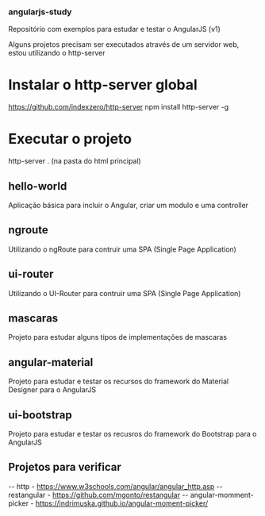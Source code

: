 ### angularjs-study
Repositório com exemplos para estudar e testar o AngularJS (v1)

Alguns projetos precisam ser executados através de um servidor web, estou utilizando o http-server
# Instalar o http-server global
https://github.com/indexzero/http-server
npm install http-server -g
# Executar o projeto
http-server . (na pasta do html principal)

## hello-world
Aplicação básica para incluir o Angular, criar um modulo e uma controller

## ngroute
Utilizando o ngRoute para contruir uma SPA (Single Page Application)

## ui-router
Utilizando o UI-Router para contruir uma SPA (Single Page Application)

## mascaras
Projeto para estudar alguns tipos de implementações de mascaras

## angular-material
Projeto para estudar e testar os recursos do framework do Material Designer para o AngularJS

## ui-bootstrap
Projeto para estudar e testar os recusros do framework do Bootstrap para o AngularJS

## Projetos para verificar
-- http - https://www.w3schools.com/angular/angular_http.asp
-- restangular - https://github.com/mgonto/restangular
-- angular-momment-picker - https://indrimuska.github.io/angular-moment-picker/
